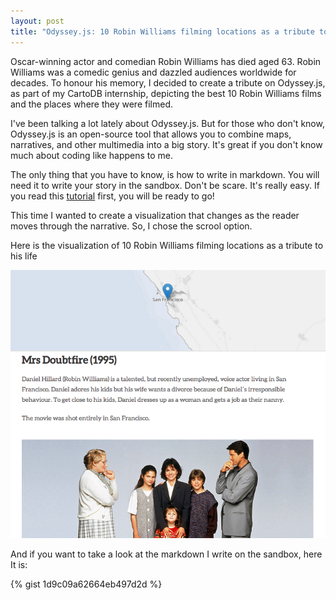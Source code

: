 ```yaml
---
layout: post
title: "Odyssey.js: 10 Robin Williams filming locations as a tribute to his life"
---
```


Oscar-winning actor and comedian Robin Williams has died aged 63. Robin Williams was a comedic genius and dazzled audiences worldwide for decades. To honour his memory, I decided to create a tribute on Odyssey.js, as part of my CartoDB internship, depicting the best 10 Robin Williams films and the places where they were filmed.

<!-- more -->

I've been talking a lot lately about Odyssey.js. But for those who don't know, Odyssey.js is an open-source tool that allows you to combine maps, narratives, and other multimedia into a big story. It's great if you don't know much about coding like happens to me. 

The only thing that you have to know, is how to write in markdown. You will need it to write your story in the sandbox. Don't be scare. It's really easy. If you read this [tutorial](https://daringfireball.net/projects/markdown/basics) first, you will be ready to go! 

This time I wanted to create a visualization that changes as the reader moves through the narrative. So, I chose the scrool option. 

Here is the visualization of 10 Robin Williams filming locations as a tribute to his life


<a href="http://bl.ocks.org/anonymous/raw/ce1cb61b19ea3f559798/"><img src="/images/robin.png"></a>

And if you want to take a look at the markdown I write on the sandbox, here It is: 

{% gist 1d9c09a62664eb497d2d %}
